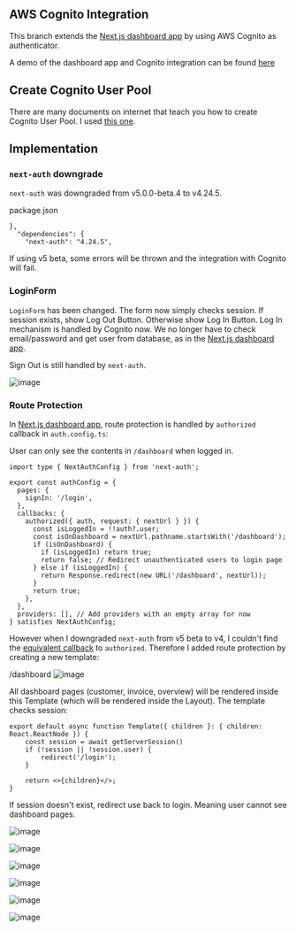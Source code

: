 ## AWS Cognito Integration

This branch extends the [Next.js dashboard app](https://nextjs.org/learn/dashboard-app) by using AWS Cognito as authenticator.

A demo of the dashboard app and Cognito integration can be found [here](https://nextjs-dashboard-two-mocha-74.vercel.app/)

## Create Cognito User Pool

There are many documents on internet that teach you how to create Cognito User Pool. I used [this one](https://evoila.com/blog/secure-user-authentication-with-next-js-nextauth-js-and-aws-cognito-2/).

## Implementation

### `next-auth` downgrade

`next-auth` was downgraded from v5.0.0-beta.4 to v4.24.5.

package.json
```
},
  "dependencies": {
    "next-auth": "4.24.5",
```

If using v5 beta, some errors will be thrown and the integration with Cognito will fail.

### LoginForm

`LoginForm` has been changed. The form now simply checks session. If session exists, show Log Out Button. Otherwise show Log In Button. Log In mechanism is handled by Cognito now. We no longer have to check email/password and get user from database, as in the [Next.js dashboard app](https://nextjs.org/learn/dashboard-app).

Sign Out is still handled by `next-auth`.

![image](https://github.com/konami99/nextjs-dashboard/assets/166879/62690698-2592-4da8-938a-7e96002d6cbf)

### Route Protection

In [Next.js dashboard app](https://nextjs.org/learn/dashboard-app), route protection is handled by `authorized` callback in `auth.config.ts`:

User can only see the contents in `/dashboard` when logged in.

```
import type { NextAuthConfig } from 'next-auth';
 
export const authConfig = {
  pages: {
    signIn: '/login',
  },
  callbacks: {
    authorized({ auth, request: { nextUrl } }) {
      const isLoggedIn = !!auth?.user;
      const isOnDashboard = nextUrl.pathname.startsWith('/dashboard');
      if (isOnDashboard) {
        if (isLoggedIn) return true;
        return false; // Redirect unauthenticated users to login page
      } else if (isLoggedIn) {
        return Response.redirect(new URL('/dashboard', nextUrl));
      }
      return true;
    },
  },
  providers: [], // Add providers with an empty array for now
} satisfies NextAuthConfig;
```
However when I downgraded `next-auth` from v5 beta to v4, I couldn't find the [equivalent callback](https://next-auth.js.org/configuration/callbacks) to `authorized`. Therefore I added route protection by creating a new template:

/dashboard
![image](https://github.com/konami99/nextjs-dashboard/assets/166879/a14051f3-6eaf-400a-8e58-8c627a3e88da)

All dashboard pages (customer, invoice, overview) will be rendered inside this Template (which will be rendered inside the Layout). The template checks session:

```
export default async function Template({ children }: { children: React.ReactNode }) {
    const session = await getServerSession()
    if (!session || !session.user) {
        redirect('/login');
    }

    return <>{children}</>;
}
```

If session doesn't exist, redirect use back to login. Meaning user cannot see dashboard pages.

![image](https://github.com/konami99/nextjs-dashboard/assets/166879/7c56d619-1af3-44a3-bad5-60f94fecda98)

![image](https://github.com/konami99/nextjs-dashboard/assets/166879/bde06a6c-8ec3-4228-a073-2ceca8286226)

![image](https://github.com/konami99/nextjs-dashboard/assets/166879/6d2ab2cb-9a27-41aa-97fb-15148952405e)

![image](https://github.com/konami99/nextjs-dashboard/assets/166879/e5229d77-078e-4b41-93df-4cd551942d4e)

![image](https://github.com/konami99/nextjs-dashboard/assets/166879/2f8642ff-4b39-4da6-b13a-4e22060852d5)

![image](https://github.com/konami99/nextjs-dashboard/assets/166879/244a4d82-3fee-416b-949c-8af9b77937c5)





